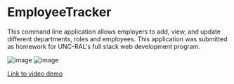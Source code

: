 # EmployeeTracker
This command line application allows employers to add, view, and update different departments, roles and employees. This application was submitted as homework for UNC-RAL's full stack web development program. 

![image](https://user-images.githubusercontent.com/69592367/100682239-a476b300-3343-11eb-8472-f3689ddb05f3.png)
![image](https://user-images.githubusercontent.com/69592367/100682289-c2dcae80-3343-11eb-8d8a-7f1cf7d562af.png)

[Link to video demo](https://drive.google.com/file/d/1OHow6_HFKxyHM1vtlD67RW_msZUKxwfc/view)
